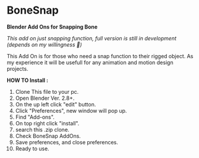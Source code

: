 # BoneSnap
**Blender Add Ons for Snapping Bone**

_This add on just snapping function, full version is still in development (depends on my willingness 🤣)_

This Add On is for those who need a snap function to their rigged object.
As my experience it will be usefull for any animation and motion design projects.


**HOW TO Install :**
1. Clone This file to your pc.
2. Open Blender Ver. 2.8+.
3. On the up left click "edit" button.
4. Click "Preferences", new window will pop up.
5. Find "Add-ons".
6. On top right click "install".
7. search this .zip clone.
8. Check BoneSnap AddOns.
9. Save preferences, and close preferences.
10. Ready to use.
